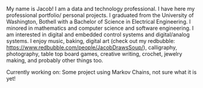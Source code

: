 My name is Jacob!
I am a data and technology professional.
I have here my professional portfolio/ personal projects.
I graduated from the University of Washington, Bothell with a Bachelor of Science in Electrical Engineering.
I minored in mathematics and computer science and software engineering.
I am interested in digital and embedded control systems and digital/analog systems.
I enjoy music, baking, digital art (check out my redbubble: https://www.redbubble.com/people/JacobDrawsSoup/),
  calligraphy, photography, table top board games, creative writing, crochet, jewelry making, and probably other
  things too.
 
 Currently working on: Some project using Markov Chains, not sure what it is yet!
 
